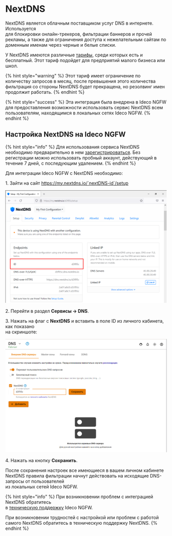 # NextDNS

NextDNS является облачным поставщиком услуг DNS в интернете. Используется\
для блокировки онлайн-трекеров, фильтрации баннеров и прочей рекламы, а также для ограничения доступа к нежелательным сайтам по доменным именам через черные и белые списки.

У NextDNS имеются различные [тарифы](https://nextdns.io/pricing), среди которых есть и бесплатный. Этот тариф подойдет для предприятий малого бизнеса или школ.

{% hint style="warning" %}
Этот тариф имеет ограничение по количеству запросов в месяц, после превышения этого количества фильтрация со стороны NextDNS будет прекращена, но резолвинг имен продолжит работать.
{% endhint %}

{% hint style="success" %}
Эта интеграция была внедрена в Ideco NGFW для предоставления возможности использовать сервис NextDNS всем пользователям, находящимся в локальных сетях Ideco NGFW.
{% endhint %}

## Настройка NextDNS на Ideco NGFW

{% hint style="info" %}
Для использования сервиса NextDNS необходимо предварительно в нем [зарегистрироваться](https://my.nextdns.io). Без регистрации можно использовать пробный аккаунт, действующий в течение 7 дней, с последующим удалением.
{% endhint %}

Для интеграции Ideco NGFW с NextDNS необходимо:

1\. Зайти на сайт https://my.nextdns.io/`nextDNS-id`/setup

![Первичное окно настройки NextDNS](/.gitbook/assets/nextdns.png)

2\. Перейти в раздел **Сервисы -> DNS**.

3\. Нажать на флаг с **NextDNS** и вставить в поле ID из личного кабинета, как показано\
на скриншоте:

![](/.gitbook/assets/nextdns1.png)

4\. Нажать на кнопку **Сохранить**.

После сохранения настроек все имеющиеся в вашем личном кабинете NextDNS правила фильтрации начнут действовать на исходящие DNS-запросы от пользователей\
из локальных сетей Ideco NGFW.

{% hint style="info" %}
При возникновении проблем с интеграцией NextDNS обратитесь\
в [техническую поддержку](/general/technical-support.md) Ideco NGFW.

При возникновении трудностей с настройкой или проблем с работой\
самого NextDNS обратитесь в техническую поддержку NextDNS.
{% endhint %}

